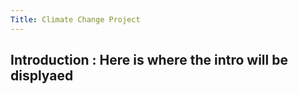 ```yaml
---
Title: Climate Change Project
---
```


Introduction : Here is where the intro will be displyaed
---
